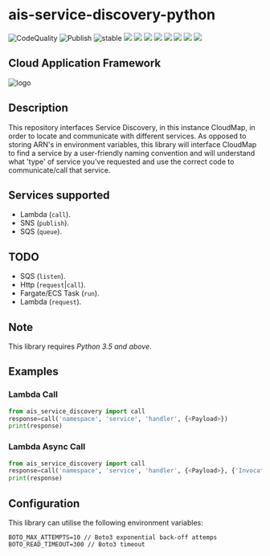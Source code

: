 # ais-service-discovery-python

![CodeQuality](https://github.com/peak-ai/ais-service-discovery-python/workflows/CodeQL/badge.svg) ![Publish](https://github.com/peak-ai/ais-service-discovery-python/workflows/Upload%20Python%20Package/badge.svg) ![stable](https://img.shields.io/github/v/release/peak-ai/ais-service-discovery-python) ![](https://img.shields.io/github/v/release/peak-ai/ais-service-discovery-python?include_prereleases) ![](https://img.shields.io/github/license/peak-ai/ais-service-discovery-python) ![](https://img.shields.io/github/languages/count/peak-ai/ais-service-discovery-python) ![](https://img.shields.io/github/languages/top/peak-ai/ais-service-discovery-python) ![](https://img.shields.io/github/issues-raw/peak-ai/ais-service-discovery-python) ![](https://img.shields.io/github/issues-pr-raw/peak-ai/ais-service-discovery-python) ![](https://img.shields.io/github/languages/code-size/peak-ai/ais-service-discovery-python) ![](https://img.shields.io/github/repo-size/peak-ai/ais-service-discovery-python)

## Cloud Application Framework

![logo](https://raw.githubusercontent.com/peak-ai/ais-service-discovery-python/master/logo.png)


## Description

This repository interfaces Service Discovery, in this instance CloudMap, in order to locate and communicate with different services. As opposed to storing ARN's in environment variables, this library will interface CloudMap to find a service by a user-friendly naming convention and will understand what 'type' of service you've requested and use the correct code to communicate/call that service.

## Services supported
- Lambda (`call`).
- SNS (`publish`).
- SQS (`queue`).


## TODO
- SQS (`listen`).
- Http (`request`|`call`).
- Fargate/ECS Task (`run`).
- Lambda (`request`).


## Note

This library requires *Python 3.5 and above*.


## Examples

### Lambda Call

```python
from ais_service_discovery import call
response=call('namespace', 'service', 'handler', {<Payload>})
print(response)
```

### Lambda Async Call

```python
from ais_service_discovery import call
response=call('namespace', 'service', 'handler', {<Payload>}, {'InvocationType': 'Event'})
print(response)
```

## Configuration

This library can utilise the following environment variables:

```
BOTO_MAX_ATTEMPTS=10 // Boto3 exponential back-off attemps
BOTO_READ_TIMEOUT=300 // Boto3 timeout 
```

